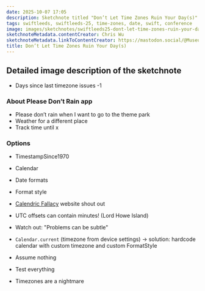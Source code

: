 ```yaml
---
date: 2025-10-07 17:05
description: Sketchnote titled "Don’t Let Time Zones Ruin Your Day(s)" by Chris Wu. It features humorous insights on time zones, including notes on calendar issues, UTC offsets, and potential pitfalls.
tags: swiftleeds, swiftleeds-25, time-zones, date, swift, conference
image: images/sketchnotes/swiftleeds25-dont-let-time-zones-ruin-your-days-small.jpg
sketchnoteMetadata.contentCreator: Chris Wu
sketchnoteMetadata.linkToContentCreator: https://mastodon.social/@MuseumShuffle
title: Don’t Let Time Zones Ruin Your Day(s)
---
```


## Detailed image description of the sketchnote

- Days since last timezone issues -1

### About Please Don’t Rain app

- Please don’t rain when I want to go to the theme park
- Weather for a different place
- Track time until x

### Options

- TimestampSince1970
- Calendar 
- Date formats 
- Format style

- [Calendric Fallacy](https://yourcalendricalfallacyis.com/) website shout out
- UTC offsets can contain minutes! (Lord Howe Island)
- Watch out: "Problems can be subtle"
- `Calendar.current` (timezone from device settings) -> solution: hardcode calendar with custom timezone and custom FormatStyle
- Assume nothing
- Test everything
- Timezones are a nightmare

